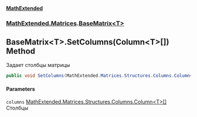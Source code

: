 #### [MathExtended](index.md 'index')
### [MathExtended.Matrices](MathExtended_Matrices.md 'MathExtended.Matrices').[BaseMatrix&lt;T&gt;](MathExtended_Matrices_BaseMatrix_T_.md 'MathExtended.Matrices.BaseMatrix&lt;T&gt;')
## BaseMatrix&lt;T&gt;.SetColumns(Column&lt;T&gt;[]) Method
Задает столбцы матрицы  
```csharp
public void SetColumns(MathExtended.Matrices.Structures.Columns.Column<T>[] columns);
```
#### Parameters
<a name='MathExtended_Matrices_BaseMatrix_T__SetColumns(MathExtended_Matrices_Structures_Columns_Column_T___)_columns'></a>
`columns` [MathExtended.Matrices.Structures.Columns.Column&lt;](MathExtended_Matrices_Structures_Columns_Column_T_.md 'MathExtended.Matrices.Structures.Columns.Column&lt;T&gt;')[T](MathExtended_Matrices_BaseMatrix_T_.md#MathExtended_Matrices_BaseMatrix_T__T 'MathExtended.Matrices.BaseMatrix&lt;T&gt;.T')[&gt;](MathExtended_Matrices_Structures_Columns_Column_T_.md 'MathExtended.Matrices.Structures.Columns.Column&lt;T&gt;')[[]](https://docs.microsoft.com/en-us/dotnet/api/System.Array 'System.Array')  
Столбцы
  
